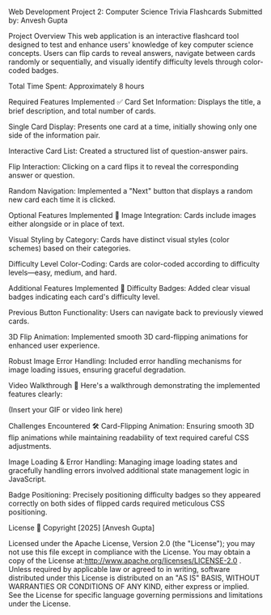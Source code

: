Web Development Project 2: Computer Science Trivia Flashcards
Submitted by: Anvesh Gupta

Project Overview
This web application is an interactive flashcard tool designed to test and enhance users' knowledge of key computer science concepts. Users can flip cards to reveal answers, navigate between cards randomly or sequentially, and visually identify difficulty levels through color-coded badges.

Total Time Spent: Approximately 8 hours

Required Features Implemented ✅
Card Set Information: Displays the title, a brief description, and total number of cards.

Single Card Display: Presents one card at a time, initially showing only one side of the information pair.

Interactive Card List: Created a structured list of question-answer pairs.

Flip Interaction: Clicking on a card flips it to reveal the corresponding answer or question.

Random Navigation: Implemented a "Next" button that displays a random new card each time it is clicked.

Optional Features Implemented 🚀
Image Integration: Cards include images either alongside or in place of text.

Visual Styling by Category: Cards have distinct visual styles (color schemes) based on their categories.

Difficulty Level Color-Coding: Cards are color-coded according to difficulty levels—easy, medium, and hard.

Additional Features Implemented 🌟
Difficulty Badges: Added clear visual badges indicating each card's difficulty level.

Previous Button Functionality: Users can navigate back to previously viewed cards.

3D Flip Animation: Implemented smooth 3D card-flipping animations for enhanced user experience.

Robust Image Error Handling: Included error handling mechanisms for image loading issues, ensuring graceful degradation.

Video Walkthrough 🎥
Here's a walkthrough demonstrating the implemented features clearly:

(Insert your GIF or video link here)

Challenges Encountered 🛠️
Card-Flipping Animation: Ensuring smooth 3D flip animations while maintaining readability of text required careful CSS adjustments.

Image Loading & Error Handling: Managing image loading states and gracefully handling errors involved additional state management logic in JavaScript.

Badge Positioning: Precisely positioning difficulty badges so they appeared correctly on both sides of flipped cards required meticulous CSS positioning.

License 📄
Copyright [2025] [Anvesh Gupta]

Licensed under the Apache License, Version 2.0 (the "License"); you may not use this file except in compliance with the License. You may obtain a copy of the License at:http://www.apache.org/licenses/LICENSE-2.0 . Unless required by applicable law or agreed to in writing, software distributed under this License is distributed on an "AS IS" BASIS, WITHOUT WARRANTIES OR CONDITIONS OF ANY KIND, either express or implied. See the License for specific language governing permissions and limitations under the License.